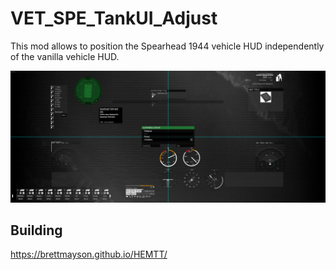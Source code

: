 # VET_SPE_TankUI_Adjust

This mod allows to position the Spearhead 1944 vehicle HUD independently of the vanilla vehicle HUD.

![Preview of HUD customization](screen1.png)

## Building

https://brettmayson.github.io/HEMTT/
